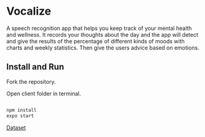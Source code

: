 # Vocalize
A speech recognition app that helps you keep track of your mental health and wellness. It records your thoughts about the day and the app will detect and give the results of the percentage of different kinds of moods with charts and weekly statistics. Then give the users advice based on emotions.

## Install and Run
Fork the repository. 

Open client folder in terminal.

```bash

npm install
expo start

```

[Dataset](https://www.kaggle.com/uwrfkaggler/ravdess-emotional-speech-audio)
